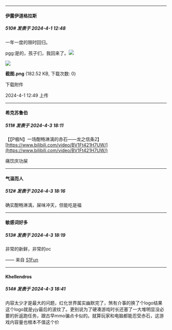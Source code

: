 ﻿
*****

####  伊露伊道格拉斯  
##### 510#       发表于 2024-4-1 12:48

一年一度的限时回归。

pgg:是的，孩子们，我回来了。<img src="https://static.saraba1st.com/image/smiley/face2017/037.png" referrerpolicy="no-referrer">

<img src="https://img.saraba1st.com/forum/202404/01/124917imj5mmkyli3gvwmq.png" referrerpolicy="no-referrer">

<strong>截图.png</strong> (182.52 KB, 下载次数: 0)

下载附件

2024-4-1 12:49 上传


*****

####  希克苏鲁伯  
##### 511#       发表于 2024-4-3 18:11

【【P极N】一场酣畅淋漓的赤石——龙之信条2】 [https://www.bilibili.com/video/BV1Ft421H7UW/](https://www.bilibili.com/video/BV1Ft421H7UW/)

痛饮庆功屎


*****

####  气温而人  
##### 512#       发表于 2024-4-3 18:16

确实酣畅淋漓，屎味冲天，但能吃是福

*****

####  敏感词好多  
##### 513#       发表于 2024-4-3 18:19

非常的新鲜，非常的oc

—— 来自 [S1Fun](https://s1fun.koalcat.com)


*****

####  Khellendros  
##### 514#       发表于 2024-4-3 18:41

内容太少才是最大的问题，红化世界属实幽默完了，煞有介事的换了个logo结果这个logo就是yjy最后的波纹了。更别说为了硬凑游戏时长还塞了一大堆明显没必要的折返跑任务，跟古早mmo骗点卡似的。就算玩家和电脑都能忍受赤石，这游戏内容量也根本不值这个价

